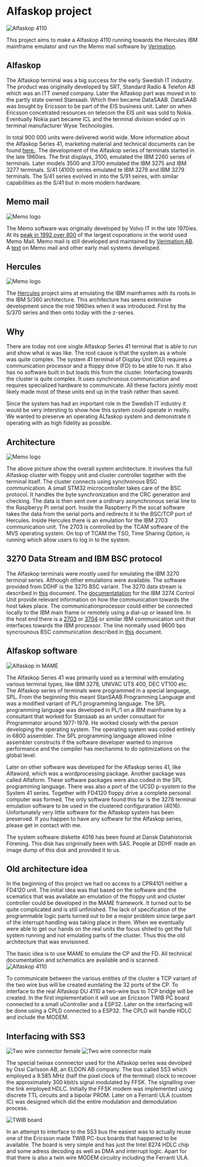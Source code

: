 # Alfaskop project

![Alfaskop 4110](https://github.com/MattisLind/alfaskop_emu/raw/master/pics/Alfaskop_console_mode.png)

This project aims to make a Alfaskop 4110 running towards the Hercules IBM mainframe emulator and run the Memo mail software by [Verimation](http://www.verimation.se/).

## Alfaskop

The Alfaskop terminal was a big success for the early Swedish IT industry. The product was originally developed by SRT, Standard Radio & Telefon AB which was an ITT owned company. Later the Alfaskop part was moved in to the partly state owned Stansaab. Which then became DataSAAB. DataSAAB was bought by Ericsson to be part of the EIS business unit. Later on when Ericsson concetrated resources on telecom the EIS unit was sold to Nokia. Eventually Nokia part became ICL and the terminal division ended up in terminal manufacturer Wyse Technologies. 

In total 900 000 units were delivered world wide.
More information about the Alfaskop Series 41, marketing material and technical documents can be found [here.](http://www.datormuseum.se/peripherals/terminals/alfaskop). The development of the Alfaskop series of terminals started in the late 1960ies. The first displays, 3100, emulated the IBM 2260 series of terminals. Later models 3500 and 3700 emulated the IBM 3275 and IBM 3277 terminals. S/41 (4100) series emulated te IBM 3278 and IBM 3279 terminals. The S/41 series evolved in into the S/91 seires, with similar capabilities as the S/41 but in more modern hardware.

## Memo mail
![Memo logo](https://github.com/MattisLind/alfaskop_emu/raw/master/pics/memo_veri2_logo.gif)

The Memo software was originally developed by Volvo IT in the late 1970ies. At its [peak in 1992 over 800](https://sv.wikipedia.org/wiki/Memo_Mail) of the largest coporations in the world used Memo Mail. Memo mail is still developed and maintained by [Verimation AB](http://www.verimation.se/). A [text](https://www.diva-portal.org/smash/get/diva2:80406/FULLTEXT01.pdf) on Memo mail and other early mail systems developed.

## Hercules
![Memo logo](https://github.com/MattisLind/alfaskop_emu/raw/master/pics/Hercules.gif)

The [Hercules](http://www.hercules-390.org/) project aims at emulating the IBM mainframes with its roots in the IBM S/360 architecture. This architecture has seens extensive development since the mid 1960ies when it was introduced. First by the S/370 series and then onto today with the z-series.

## Why
There are today not one single Alfaskop Series 41 terminal that is able to run and show what is was like. The root cause
is that the system as a whole was quite complex. The system 41 terminal of Display Unit (DU) requires a communication processor and a floppy drive (FD) to be able to run. It also has no software built in but loads this from the cluster.
Interfacing towards the cluster is quite complex. It uses synchronous communication and requires specialized hardware to communicate. All these factors jointly most likely made most of these units end up in the trash rather than saved.

Since the system has had an important role in the Swedish IT industry it would be very intersting to show how this system could operate in reality. We wanted to preserve an operating ALfaskop system and demonstrate it operating with as high fidelity as possible.

## Architecture
![Memo logo](https://github.com/MattisLind/alfaskop_emu/raw/master/pics/NewArchitecture.jpg)

The above picture show the overall system architecture. It involves tha full Alfaskop cluster with floppy unit and cluster controller together with the terminal itself. The cluster connects using synchronous BSC communication. A small STM32 microcontroller takes care of the BSC protocol. It handles the byte synchronization and the CRC generation and checking. The data is then sent over a ordinary asnynchronous serial line to the Raspberyy Pi serial port. Inside the Raspberry Pi the socat software takes the data from the serial ports and redirects it to the BSC/TCP port of Hercules. Inside Hercules there is an emulation for the IBM 2703 communication unit. The 2703 is controlled by the TCAM software of the MVS operating system. On top of TCAM the TSO, Time Sharing Option, is running which allow users to log in to the system.

## 3270 Data Stream and IBM BSC protocol

The Alfaskop terminals were mostly used for emulating the IBM 3270 terminal series. Although other emulations were available. The software provided from DDHF is the 3270 BSC variant. The 3270 data stream is described in [this](http://bitsavers.trailing-edge.com/pdf/ibm/3270/GA23-0059-4_3270_Data_Stream_Programmers_Reference_Dec88.pdf) document. The [documentatation](http://bitsavers.org/pdf/ibm/3274/GA23-0061-1_3274_Control_Unit_Description_and_Programmers_Guide_Jan84.pdf) for the IBM 3274 Control Unit provide relevant information on how the communication towards the host takes place. The communicationprocessor could either be connected locally to the IBM main frame or remotely using a dial-up or leased line. In the host end there is a [2703](http://bitsavers.informatik.uni-stuttgart.de/pdf/ibm/2703/GA27-2703-1_2703_Transmission_Ctl_Component_Descr_May67.pdf) or [3704](http://bitsavers.informatik.uni-stuttgart.de/pdf/ibm/3704_3705/GC30-3004-5_3704_3705_Communications_Controller_Principles_of_Operation_May1979.pdf) or similar IBM communication unit that interfaces towards the IBM processor. The line normally used 9600 bps syncrounous BSC communication described in [this](http://bitsavers.trailing-edge.com/pdf/ibm/datacomm/GA27-3004-2_General_Information_Binary_Synchronous_Communications_Oct70.pdf) document.

## Alfaskop software
![Alfaskop in MAME](https://github.com/MattisLind/alfaskop_emu/raw/master/pics/SoftwareDisks.jpg)

The Alfaskop Series 41 was primarily used as a terminal with emulating various terminal types, like IBM 3278, UNIVAC UTS 400, DEC VT100 etc. The Alfaskop series of terminals were programmed in a special language, SPL. From the beginning this meant StanSAAB Programming Language and was a modified variant of PL/1 programming language. The SPL programming language was developed in PL/1 on a IBM mainframe by a consultant that worked for Stansaab as an under consultant for Programmator around 1977-1978. He worked closely with the person developing the operating system. The operating system was coded entirely in 6800 assembler. The SPL programming language allowed inline assembler constructs if the software developer wanted to improve performance and the compiler has mechanims to do optimizations on the global level.

Later on other software was developed for the Alfaskop series 41, like Alfaword, which was a wordprocessing package.  Another package was called Alfaform. These software packages were also coded in the SPL programming language. There was also a port of the UCSD p-system to the System 41 series. Together with FD4120 floppy drive a complete personal computer was formed. The only software found this far is the 3278 terminal emulation software to be used in the clustered configuraration (4016). Unfortunately very little software for the Alfaskop system has been preserved. If you happen to have any software for the Alfaskop series, please get in contact with me. 

The system software diskette 4016 has been found at Dansk Datahistorisk Förening. This disk has origninally been with SAS. People at DDHF made an image dump of this disk and provided it to us.


## Old architecture idea

In the beginning of this project we had no access to a CPR4101 neither a FD4120 unit. The initial idea was that based on the software  and the scematics that was available an emulation of the floppy unit and cluster controller could be developed in the MAME framework. It turned out to be quite complicated and is still unfinished. The lack of specification of the programmable logic parts turned out to be a major problem since large part of the interrupt handling was taking place in them. When we eventually were able to get our hands on the real units the focus shited to get the full system running and not emulating parts of the cluster. Thus this the old architecture that was envisioned.

The basic idea is to use MAME to emulate the CP and the FD. All technical documentation and schematics are available and is scanned.
![Alfaskop 4110](https://github.com/MattisLind/alfaskop_emu/raw/master/pics/Alfaskop_emu_architecure.png)


To communicate between the various entities of the cluster a TCP variant of the two wire bus will be created eumlating the 32 ports of the CP. To interface to the real Alfaskop DU 4110 a two-wire bus to TCP bridge will be created. In the first implementation it will use an Ericsson TWIB PC board connected to a small uController and a ESP32. Later on the interfacing will be done using a CPLD connected to a ESP32. The CPLD will handle HDLC and include the MODEM.



## Interfacing with SS3

![Two wire connector female](https://i.imgur.com/YzAfB2gl.png)
![Two wire connector male](https://github.com/MattisLind/alfaskop_emu/raw/master/pics/TwinaxConnectorMale_small.png)


The special twinax connnector used for the Alfaskop series was devolped by Ossi Carlsson AB, an ELDON AB company. The bus called SS3 which employed a 9.585 MHz (half the pixel clock of the terminal) clock to recover the approximately 300 kbit/s signal modulated by FFSK. The signalling over the link employed HDLC. Initially the FFSK modem was implemented using discrete TTL circuits and a bipolar PROM. Later on a Ferranti ULA (custom IC) was designed which did the entire modulation and demodulation process. 

![TWIB board](https://i.imgur.com/grnMKvj.jpg)

In an attempt to interface to the SS3 bus the easiest was to actually reuse one of the Ericsson made TWIB PC-bus boards that happened to be available. The board is very simple and has just the Intel 8274 HDLC chip and some adress decoding as well as DMA and interrupt logic. Apart for that there is also a twin wire MODEM circuitry including the Ferranti ULA.



 




